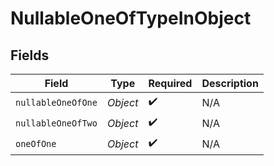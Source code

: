 # NullableOneOfTypeInObject


## Fields

| Field              | Type               | Required           | Description        |
| ------------------ | ------------------ | ------------------ | ------------------ |
| `nullableOneOfOne` | *Object*           | :heavy_check_mark: | N/A                |
| `nullableOneOfTwo` | *Object*           | :heavy_check_mark: | N/A                |
| `oneOfOne`         | *Object*           | :heavy_check_mark: | N/A                |